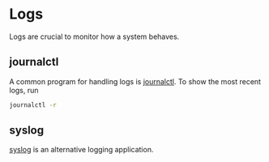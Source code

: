 # Logs

Logs are crucial to monitor how a system behaves.

## journalctl

A common program for handling logs is [journalctl](./tools/journalctl.md). To
show the most recent logs, run

```sh
journalctl -r
```

## syslog

[syslog](./tools/syslog.md) is an alternative logging application.
